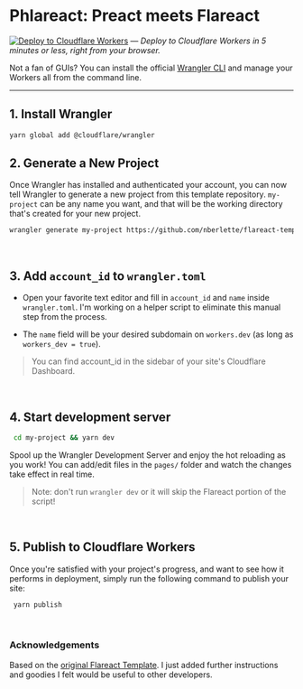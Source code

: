 # Phlareact: Preact meets Flareact

<a href="https://deploy.workers.cloudflare.com/?url=https://github.com/nberlette/flareact-template&paid=true" target="_blank"><img src="https://img.shields.io/badge/Deploy-Cloudflare%20Worker-f8ae18.svg" alt="Deploy to Cloudflare Workers" /></a> &mdash; <em>Deploy to Cloudflare Workers in 5 minutes or less, right from your browser.</em>

Not a fan of GUIs? You can install the official [Wrangler CLI](https://github.com/cloudflare/wrangler) and manage your Workers all from the command line.

---

## 1. Install Wrangler

```bash
yarn global add @cloudflare/wrangler
```

## 2. Generate a New Project

Once Wrangler has installed and authenticated your account, you can now tell Wrangler to generate a new project from this template repository. `my-project` can be any name you want, and that will be the working directory that's created for your new project.

```bash
wrangler generate my-project https://github.com/nberlette/flareact-template
```

<br>

## 3. Add `account_id` to `wrangler.toml`

* Open your favorite text editor and fill in `account_id` and `name` inside `wrangler.toml`. I'm working on a helper script to eliminate this manual step from the process.

* The `name` field will be your desired subdomain on `workers.dev` (as long as `workers_dev = true`).

> You can find account_id in the sidebar of your site's Cloudflare Dashboard.


<br>

## 4. Start development server

```bash
 cd my-project && yarn dev
```

Spool up the Wrangler Development Server and enjoy the hot reloading as you work! You can add/edit files in the `pages/` folder and watch the changes take effect in real time.

> Note: don't run `wrangler dev` or it will skip the Flareact portion of the script!

<br>

## 5. Publish to Cloudflare Workers

Once you're satisfied with your project's progress, and want to see how it performs in deployment, simply run the following command to publish your site:

```bash
 yarn publish
```

<br>

### Acknowledgements

Based on the [original Flareact Template](https://github.com/flareact/flareact-template). I just added further instructions and goodies I felt would be useful to other developers.
